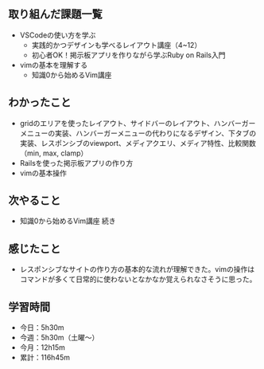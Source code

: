 ## 取り組んだ課題一覧
- VSCodeの使い方を学ぶ
    - 実践的かつデザインも学べるレイアウト講座（4~12）
    - 初心者OK！掲示板アプリを作りながら学ぶRuby on Rails入門
- vimの基本を理解する
    -  知識0から始めるVim講座
## わかったこと
- gridのエリアを使ったレイアウト、サイドバーのレイアウト、ハンバーガーメニューの実装、ハンバーガーメニューの代わりになるデザイン、下タブの実装、レスポンシブのviewport、メディアクエリ、メディア特性、比較関数（min, max, clamp）
- Railsを使った掲示板アプリの作り方
- vimの基本操作
## 次やること
 - 知識0から始めるVim講座 続き
## 感じたこと
- レスポンシブなサイトの作り方の基本的な流れが理解できた。vimの操作はコマンドが多くて日常的に使わないとなかなか覚えられなさそうに思った。
## 学習時間
- 今日：5h30m
- 今週：5h30m（土曜〜）
- 今月：12h15m
- 累計：116h45m
